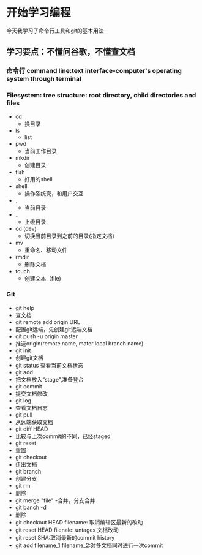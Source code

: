 # 开始学习编程

今天我学习了命令行工具和git的基本用法

## 学习要点：不懂问谷歌，不懂查文档

### 命令行 command line:text interface-computer's operating system through terminal
### Filesystem: tree structure: root directory, child directories and files

- cd
  - 换目录
- ls
  - list
- pwd
  - 当前工作目录 
- mkdir
  - 创建目录
- fish
  - 好用的shell
- shell
  - 操作系统壳，和用户交互
- .
  - 当前目录
- ..
  - 上级目录
- cd (dev)
  - 切换当前目录到之前的目录(指定文档）
- mv
  - 重命名、移动文件
- rmdir 
  - 删除文档  
- touch
  - 创建文本（file)

### Git

- git help 
 - 查文档
- git remote add origin URL
 - 配置git远端，先创建git远端文档
- git push -u origin master 
 - 推送origin(remote name, mater local branch name)
- git init
 - 创建git文档
- git status
   查看当前文档状态
- git add
 - 把文档放入“stage",准备登台
- git commit
 - 提交文档修改
- git log
 - 查看文档日志
- git pull
 - 从远端获取文档 
- git diff HEAD
 - 比较与上次commit的不同，已经staged
- git reset
 - 重置
- git checkout
 - 迁出文档
- git branch
 - 创建分支 
- git rm
 - 删除
- git merge "file"
 -合并，分支合并
- git banch -d
 - 删除 
- git checkout HEAD filename: 取消编辑区最新的改动
- git reset HEAD filenale: untages 文档改动
- git reset SHA:取消最新的commit history
- git add filename_1 filename_2:对多文档同时进行一次commit














